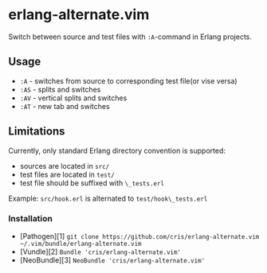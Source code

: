 # erlang-alternate.vim

Switch between source and test files with `:A`-command in Erlang projects.

## Usage

* `:A` - switches from source to corresponding test file(or vise versa)
* `:AS` - splits and switches
* `:AV` - vertical splits and switches
* `:AT` - new tab and switches

## Limitations

Currently, only standard Erlang directory convention is supported:

* sources are located in `src/`
* test files are located in `test/`
* test file should be suffixed with `\_tests.erl`

Example: `src/hook.erl` is alternated to `test/hook\_tests.erl`

### Installation

- [Pathogen][1] `git clone https://github.com/cris/erlang-alternate.vim ~/.vim/bundle/erlang-alternate.vim`
- [Vundle][2] `Bundle 'cris/erlang-alternate.vim'`
- [NeoBundle][3] `NeoBundle 'cris/erlang-alternate.vim'`
